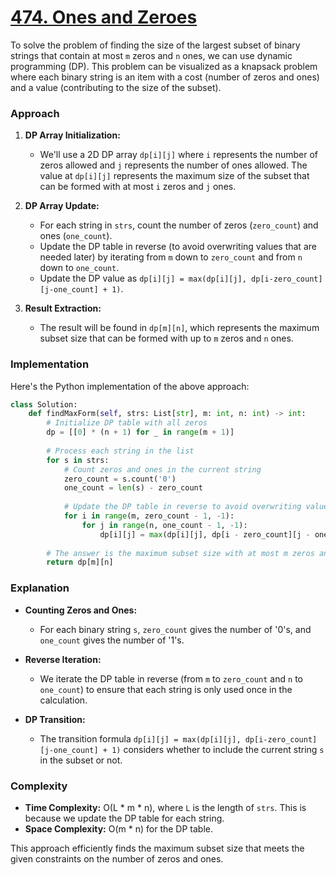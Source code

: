 # [474. Ones and Zeroes](https://leetcode.com/problems/ones-and-zeroes/description/)

To solve the problem of finding the size of the largest subset of binary strings that contain at most `m` zeros and `n` ones, we can use dynamic programming (DP). This problem can be visualized as a knapsack problem where each binary string is an item with a cost (number of zeros and ones) and a value (contributing to the size of the subset).

### Approach

1. **DP Array Initialization:**
   - We'll use a 2D DP array `dp[i][j]` where `i` represents the number of zeros allowed and `j` represents the number of ones allowed. The value at `dp[i][j]` represents the maximum size of the subset that can be formed with at most `i` zeros and `j` ones.

2. **DP Array Update:**
   - For each string in `strs`, count the number of zeros (`zero_count`) and ones (`one_count`).
   - Update the DP table in reverse (to avoid overwriting values that are needed later) by iterating from `m` down to `zero_count` and from `n` down to `one_count`.
   - Update the DP value as `dp[i][j] = max(dp[i][j], dp[i-zero_count][j-one_count] + 1)`.

3. **Result Extraction:**
   - The result will be found in `dp[m][n]`, which represents the maximum subset size that can be formed with up to `m` zeros and `n` ones.

### Implementation

Here's the Python implementation of the above approach:

```python
class Solution:
    def findMaxForm(self, strs: List[str], m: int, n: int) -> int:
        # Initialize DP table with all zeros
        dp = [[0] * (n + 1) for _ in range(m + 1)]
        
        # Process each string in the list
        for s in strs:
            # Count zeros and ones in the current string
            zero_count = s.count('0')
            one_count = len(s) - zero_count
            
            # Update the DP table in reverse to avoid overwriting values prematurely
            for i in range(m, zero_count - 1, -1):
                for j in range(n, one_count - 1, -1):
                    dp[i][j] = max(dp[i][j], dp[i - zero_count][j - one_count] + 1)
        
        # The answer is the maximum subset size with at most m zeros and n ones
        return dp[m][n]
```

### Explanation

- **Counting Zeros and Ones:**
  - For each binary string `s`, `zero_count` gives the number of '0's, and `one_count` gives the number of '1's.
  
- **Reverse Iteration:**
  - We iterate the DP table in reverse (from `m` to `zero_count` and `n` to `one_count`) to ensure that each string is only used once in the calculation.
  
- **DP Transition:**
  - The transition formula `dp[i][j] = max(dp[i][j], dp[i-zero_count][j-one_count] + 1)` considers whether to include the current string `s` in the subset or not.

### Complexity

- **Time Complexity:** O(L * m * n), where `L` is the length of `strs`. This is because we update the DP table for each string.
- **Space Complexity:** O(m * n) for the DP table.

This approach efficiently finds the maximum subset size that meets the given constraints on the number of zeros and ones.
